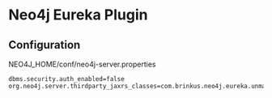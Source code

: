 # Neo4j Eureka Plugin

## Configuration

NEO4J_HOME/conf/neo4j-server.properties

```
dbms.security.auth_enabled=false
org.neo4j.server.thirdparty_jaxrs_classes=com.brinkus.neo4j.eureka.unmanaged=/eureka
```